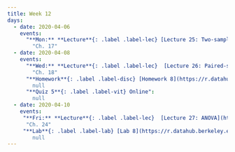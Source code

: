 ```yaml
---
title: Week 12
days:
  - date: 2020-04-06
    events:
      "**Mon:** **Lecture**{: .label .label-lec} [Lecture 25: Two-sample t](https://ph142-ucb.github.io/sp20/src/lec/L25-2sample.pdf)[(recording)](https://bcourses.berkeley.edu/courses/1490339/pages/l25-2sample)":
        "Ch. 17"
  - date: 2020-04-08
    events:
      "**Wed:** **Lecture**{: .label .label-lec}  [Lecture 26: Paired-sample t](https://ph142-ucb.github.io/sp20/src/lec/l26_pairedt.pdf)[(recording)](https://bcourses.berkeley.edu/courses/1490339/pages/l26)":
        "Ch. 18"
      "**Homework**{: .label .label-disc} [Homework 8](https://r.datahub.berkeley.edu/hub/user-redirect/git-pull?repo=https%3A%2F%2Fgithub.com%2Fnnpok%2Fph142-sp20&urlpath=rstudio%2F) (Due Apr 14)":
        null
      "**Quiz 5**{: .label .label-vit} Online":
        null
  - date: 2020-04-10
    events:
     "**Fri:** **Lecture**{: .label .label-lec}  [Lecture 27: ANOVA](https://ph142-ucb.github.io/sp20/src/lec/l27_anova.pdf)[code](https://r.datahub.berkeley.edu/hub/user-redirect/git-pull?repo=https%3A%2F%2Fgithub.com%2Fnnpok%2Fph142-sp20&urlpath=rstudio%2F)":
      "Ch. 24"
     "**Lab**{: .label .label-lab} [Lab 8](https://r.datahub.berkeley.edu/hub/user-redirect/git-pull?repo=https%3A%2F%2Fgithub.com%2Fnnpok%2Fph142-sp20&urlpath=rstudio%2F) (Due Apr 10th)":
        null
---
```

